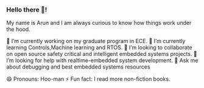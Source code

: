 ### Hello there 👋!
My name is Arun and I am always curious to know how things work under the hood. 

 🔭 I’m currently working on my graduate program in ECE.
 🌱 I’m currently learning Controls,Machine learning and RTOS.
 👯 I’m looking to collaborate on open source safety critical and intelligent embedded systems projects.
 🤔 I’m looking for help with realtime-embedded system development.
 💬 Ask me about debugging and best embedded systems resources

 😄 Pronouns: Hoo-man
 ⚡ Fun fact: I read more non-fiction books.
<!--
**Aruncsula/Aruncsula** is a ✨ _special_ ✨ repository because its `README.md` (this file) appears on your GitHub profile.

Here are some ideas to get you started:

- 🔭 I’m currently working on 
- 🌱 I’m currently learning C++ and FreeRTOS
- 👯 I’m looking to collaborate on Safety Critical Intelligent Embedded systems
- 🤔 I’m looking for help with ...
- 💬 Ask me about Debugging and Best Embedded systems Resources
- 📫 How to reach me: 
- 😄 Pronouns: Hoo-man
- ⚡ Fun fact: I support both Realmadrid & Barcelona
-->
